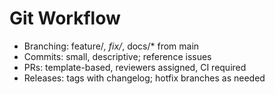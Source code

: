 # Git Workflow

- Branching: feature/*, fix/*, docs/* from main
- Commits: small, descriptive; reference issues
- PRs: template-based, reviewers assigned, CI required
- Releases: tags with changelog; hotfix branches as needed